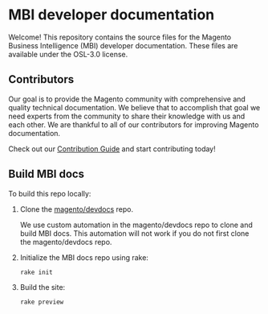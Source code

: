 # MBI developer documentation

Welcome! This repository contains the source files for the Magento Business Intelligence (MBI) developer documentation. These files are available under the OSL-3.0 license.

## Contributors

Our goal is to provide the Magento community with comprehensive and quality technical documentation. We believe that to accomplish that goal we need experts from the community to share their knowledge with us and each other. We are thankful to all of our contributors for improving Magento documentation.

Check out our [Contribution Guide](https://github.com/magento/devdocs-mbi/blob/master/.github/CONTRIBUTING.md) and start contributing today!

## Build MBI docs

To build this repo locally:

1. Clone the [magento/devdocs](https://github.com/magento/devdocs) repo.

   We use custom automation in the magento/devdocs repo to clone and build MBI docs. This automation will not work if you do not first clone the magento/devdocs repo.

1. Initialize the MBI docs repo using rake:

   ```shell
   rake init
   ```

1. Build the site:

   ```shell
   rake preview
   ```
